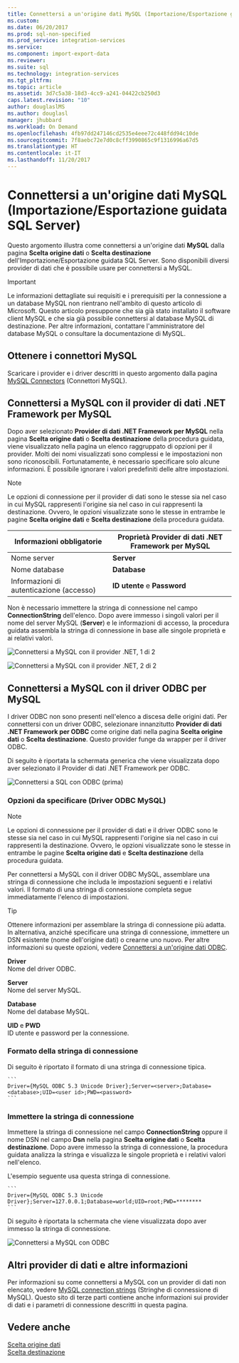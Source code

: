 ```yaml
---
title: Connettersi a un'origine dati MySQL (Importazione/Esportazione guidata SQL Server) | Microsoft Docs
ms.custom: 
ms.date: 06/20/2017
ms.prod: sql-non-specified
ms.prod_service: integration-services
ms.service: 
ms.component: import-export-data
ms.reviewer: 
ms.suite: sql
ms.technology: integration-services
ms.tgt_pltfrm: 
ms.topic: article
ms.assetid: 3d7c5a38-18d3-4cc9-a241-04422cb250d3
caps.latest.revision: "10"
author: douglaslMS
ms.author: douglasl
manager: jhubbard
ms.workload: On Demand
ms.openlocfilehash: 4fb97dd247146cd2535e4eee72c448fdd94c10de
ms.sourcegitcommit: 7f8aebc72e7d0c8cff3990865c9f1316996a67d5
ms.translationtype: HT
ms.contentlocale: it-IT
ms.lasthandoff: 11/20/2017
---
```

# <a name="connect-to-a-mysql-data-source-sql-server-import-and-export-wizard"></a>Connettersi a un'origine dati MySQL (Importazione/Esportazione guidata SQL Server)
Questo argomento illustra come connettersi a un'origine dati **MySQL** dalla pagina **Scelta origine dati** o **Scelta destinazione** dell'Importazione/Esportazione guidata SQL Server. Sono disponibili diversi provider di dati che è possibile usare per connettersi a MySQL.

> [!IMPORTANT]
> Le informazioni dettagliate sui requisiti e i prerequisiti per la connessione a un database MySQL non rientrano nell'ambito di questo articolo di Microsoft. Questo articolo presuppone che sia già stato installato il software client MySQL e che sia già possibile connettersi al database MySQL di destinazione. Per altre informazioni, contattare l'amministratore del database MySQL o consultare la documentazione di MySQL.

## <a name="get-the-mysql-connectors"></a>Ottenere i connettori MySQL
Scaricare i provider e i driver descritti in questo argomento dalla pagina [MySQL Connectors](https://dev.mysql.com/downloads/connector/) (Connettori MySQL).

## <a name="connect-to-mysql-with-the-net-framework-data-provider-for-mysql"></a>Connettersi a MySQL con il provider di dati .NET Framework per MySQL
Dopo aver selezionato **Provider di dati .NET Framework per MySQL** nella pagina **Scelta origine dati** o **Scelta destinazione** della procedura guidata, viene visualizzato nella pagina un elenco raggruppato di opzioni per il provider. Molti dei nomi visualizzati sono complessi e le impostazioni non sono riconoscibili. Fortunatamente, è necessario specificare solo alcune informazioni. È possibile ignorare i valori predefiniti delle altre impostazioni.

> [!NOTE]
> Le opzioni di connessione per il provider di dati sono le stesse sia nel caso in cui MySQL rappresenti l'origine sia nel caso in cui rappresenti la destinazione. Ovvero, le opzioni visualizzate sono le stesse in entrambe le pagine **Scelta origine dati** e **Scelta destinazione** della procedura guidata.

|Informazioni obbligatorie|Proprietà Provider di dati .NET Framework per MySQL|
|---|---|
|Nome server|**Server**|
|Nome database|**Database**|
|Informazioni di autenticazione (accesso)|**ID utente** e **Password**|

Non è necessario immettere la stringa di connessione nel campo **ConnectionString** dell'elenco. Dopo avere immesso i singoli valori per il nome del server MySQL (**Server**) e le informazioni di accesso, la procedura guidata assembla la stringa di connessione in base alle singole proprietà e ai relativi valori. 

![Connettersi a MySQL con il provider .NET, 1 di 2](../../integration-services/import-export-data/media/connect-to-mysql-with-the-net-provider-1-of-2.png)

![Connettersi a MySQL con il provider .NET, 2 di 2](../../integration-services/import-export-data/media/connect-to-mysql-with-the-net-provider-2-of-2.png)

## <a name="connect-to-mysql-with-the-mysql-odbc-driver"></a>Connettersi a MySQL con il driver ODBC per MySQL
I driver ODBC non sono presenti nell'elenco a discesa delle origini dati. Per connettersi con un driver ODBC, selezionare innanzitutto **Provider di dati .NET Framework per ODBC** come origine dati nella pagina **Scelta origine dati** o **Scelta destinazione**. Questo provider funge da wrapper per il driver ODBC.

Di seguito è riportata la schermata generica che viene visualizzata dopo aver selezionato il Provider di dati .NET Framework per ODBC.

![Connettersi a SQL con ODBC (prima)](../../integration-services/import-export-data/media/connect-to-sql-with-odbc-before.jpg)

### <a name="options-to-specify-mysql-odbc-driver"></a>Opzioni da specificare (Driver ODBC MySQL)

> [!NOTE]
> Le opzioni di connessione per il provider di dati e il driver ODBC sono le stesse sia nel caso in cui MySQL rappresenti l'origine sia nel caso in cui rappresenti la destinazione. Ovvero, le opzioni visualizzate sono le stesse in entrambe le pagine **Scelta origine dati** e **Scelta destinazione** della procedura guidata.

Per connettersi a MySQL con il driver ODBC MySQL, assemblare una stringa di connessione che includa le impostazioni seguenti e i relativi valori. Il formato di una stringa di connessione completa segue immediatamente l'elenco di impostazioni.

> [!TIP]
> Ottenere informazioni per assemblare la stringa di connessione più adatta. In alternativa, anziché specificare una stringa di connessione, immettere un DSN esistente (nome dell'origine dati) o crearne uno nuovo. Per altre informazioni su queste opzioni, vedere [Connettersi a un'origine dati ODBC](../../integration-services/import-export-data/connect-to-an-odbc-data-source-sql-server-import-and-export-wizard.md).

**Driver**  
Nome del driver ODBC.

**Server**  
Nome del server MySQL. 

**Database**  
Nome del database MySQL.

**UID** e **PWD**   
ID utente e password per la connessione.

### <a name="connection-string-format"></a>Formato della stringa di connessione
Di seguito è riportato il formato di una stringa di connessione tipica.

    ```
    Driver={MySQL ODBC 5.3 Unicode Driver};Server=<server>;Database=<database>;UID=<user id>;PWD=<password>
    ```

### <a name="enter-the-connection-string"></a>Immettere la stringa di connessione
Immettere la stringa di connessione nel campo **ConnectionString** oppure il nome DSN nel campo **Dsn** nella pagina **Scelta origine dati** o **Scelta destinazione**. Dopo avere immesso la stringa di connessione, la procedura guidata analizza la stringa e visualizza le singole proprietà e i relativi valori nell'elenco.

L'esempio seguente usa questa stringa di connessione.

    ```
    Driver={MySQL ODBC 5.3 Unicode Driver};Server=127.0.0.1;Database=world;UID=root;PWD=********
    ```

Di seguito è riportata la schermata che viene visualizzata dopo aver immesso la stringa di connessione.

![Connettersi a MySQL con ODBC](../../integration-services/import-export-data/media/connect-to-mysql-with-odbc.png)

## <a name="other-data-providers-and-more-info"></a>Altri provider di dati e altre informazioni
Per informazioni su come connettersi a MySQL con un provider di dati non elencato, vedere [MySQL connection strings](https://www.connectionstrings.com/mysql/) (Stringhe di connessione di MySQL). Questo sito di terze parti contiene anche informazioni sui provider di dati e i parametri di connessione descritti in questa pagina.

## <a name="see-also"></a>Vedere anche
[Scelta origine dati](../../integration-services/import-export-data/choose-a-data-source-sql-server-import-and-export-wizard.md)  
[Scelta destinazione](../../integration-services/import-export-data/choose-a-destination-sql-server-import-and-export-wizard.md)

